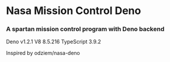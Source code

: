 # Nasa Mission Control Deno

### A spartan mission control program with Deno backend

Deno v1.2.1
V8 8.5.216
TypeScript 3.9.2

Inspired by odziem/nasa-deno